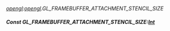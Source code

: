 _[opengl](../../modules/opengl/opengl-module.md):[opengl](../../modules/opengl/opengl-module.md).GL\_FRAMEBUFFER\_ATTACHMENT\_STENCIL\_SIZE_
##### Const GL\_FRAMEBUFFER\_ATTACHMENT\_STENCIL\_SIZE:[Int](../../modules/wonkey/wonkey-types-int.md)
